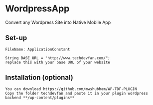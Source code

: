 # WordpressApp

Convert any Wordpress Site into Native Mobile App


## Set-up

```
FileName: ApplicationConstant

String BASE_URL = "http://www.techdevfan.com/";
replace this with your base URL of your website
```

## Installation (optional)

```
You can download https://github.com/mwshubham/WP-TDF-PLUGIN
Copy the folder techdevfan and paste it in your plugin wordpress backend **/wp-content/plugins**
```
